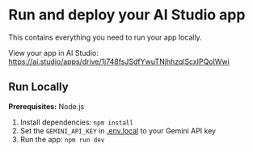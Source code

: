 

# Run and deploy your AI Studio app

This contains everything you need to run your app locally.

View your app in AI Studio: https://ai.studio/apps/drive/1j748fsJSdfYwuTNjhhzqlScxIPQoIWwi

## Run Locally

**Prerequisites:**  Node.js


1. Install dependencies:
   `npm install`
2. Set the `GEMINI_API_KEY` in [.env.local](.env.local) to your Gemini API key
3. Run the app:
   `npm run dev`
